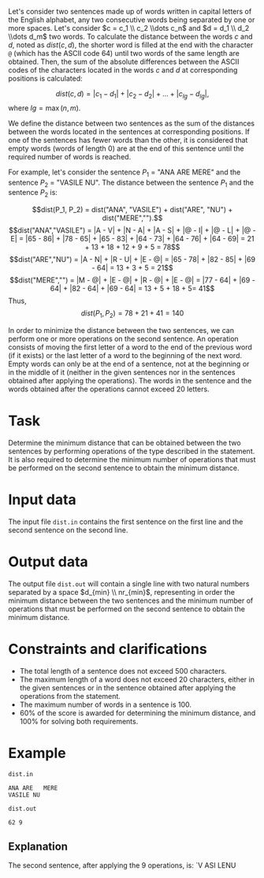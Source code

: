 Let's consider two sentences made up of words written in capital letters of the English alphabet, any two consecutive words being separated by one or more spaces.
Let's consider $c = c_1 \\ c_2 \\dots c_n$ and $d = d_1 \\ d_2 \\dots d_m$ two words. To calculate the distance between the words $c$ and $d$, noted as $dist(c, d)$, the shorter word is filled at the end with the character `@` (which has the ASCII code $64$) until two words of the same length are obtained. Then, the sum of the absolute differences between the ASCII codes of the characters located in the words $c$ and $d$ at corresponding positions is calculated:

$$dist(c, d) = |c_1 - d_1| + |c_2 - d_2| + \dots + |c_{lg} - d_{lg}|,$$ where $lg = \max(n, m)$.

We define the distance between two sentences as the sum of the distances between the words located in the sentences at corresponding positions. If one of the sentences has fewer words than the other, it is considered that empty words (words of length $0$) are at the end of this sentence until the required number of words is reached.

For example, let's consider the sentence $P_1$ = "ANA ARE MERE" and the sentence $P_2$ = "VASILE NU". The distance between the sentence $P_1$ and the sentence $P_2$ is:

$$dist(P_1, P_2) = dist("ANA", "VASILE") + dist("ARE", "NU") + dist("MERE","").$$
$$dist("ANA","VASILE") = |A - V| + |N - A| + |A - S| + |@ - I| + |@ - L| + |@ - E| = |65 - 86| + |78 - 65| + |65 - 83| + |64 - 73| + |64 - 76| + |64 - 69| = 21 + 13 + 18 + 12 + 9 + 5 = 78$$
$$dist("ARE","NU") = |A - N| + |R - U| + |E - @| = |65 - 78| + |82 - 85| + |69 - 64| = 13 + 3 + 5 = 21$$
$$dist("MERE","") = |M - @| + |E - @| + |R - @| + |E - @| = |77 - 64| + |69 - 64| + |82 - 64| + |69 - 64| = 13 + 5 + 18 + 5= 41$$
Thus, $$dist(P_1, P_2) = 78 + 21 + 41 = 140$$

In order to minimize the distance between the two sentences, we can perform one or more operations on the second sentence. An operation consists of moving the first letter of a word to the end of the previous word (if it exists) or the last letter of a word to the beginning of the next word. Empty words can only be at the end of a sentence, not at the beginning or in the middle of it (neither in the given sentences nor in the sentences obtained after applying the operations). The words in the sentence and the words obtained after the operations cannot exceed $20$ letters.

# Task

Determine the minimum distance that can be obtained between the two sentences by performing operations of the type described in the statement. It is also required to determine the minimum number of operations that must be performed on the second sentence to obtain the minimum distance.

# Input data

The input file `dist.in` contains the first sentence on the first line and the second sentence on the second line.

# Output data

The output file `dist.out` will contain a single line with two natural numbers separated by a space $d_{min} \\ nr_{min}$, representing in order the minimum distance between the two sentences and the minimum number of operations that must be performed on the second sentence to obtain the minimum distance.

# Constraints and clarifications

* The total length of a sentence does not exceed $500$ characters.
* The maximum length of a word does not exceed $20$ characters, either in the given sentences or in the sentence obtained after applying the operations from the statement.
* The maximum number of words in a sentence is $100$.
* $60$\% of the score is awarded for determining the minimum distance, and $100$\% for solving both requirements.

# Example

`dist.in`
```
ANA ARE   MERE
VASILE NU
```

`dist.out`
```
62 9
```

## Explanation

The second sentence, after applying the $9$ operations, is:
`V ASI LENU
